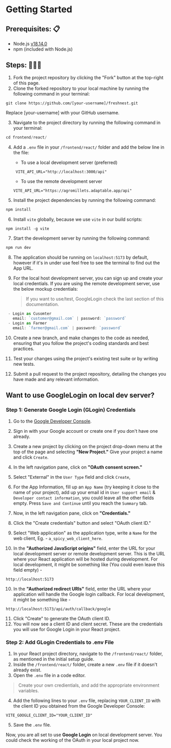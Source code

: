 # Getting Started

<h2>Prerequisites: 📋</h2>

- Node.js <a href="https://nodejs.org/dist/v18.14.0/">v18.14.0</a><br>
- npm (included with Node.js)<br>

<h2>Steps: 🚶‍♂️🚀</h2>

1. Fork the project repository by clicking the "Fork" button at the top-right of this page.<br>
2. Clone the forked repository to your local machine by running the following command in your terminal:<br>

```
git clone https://github.com/[your-username]/freshnest.git
```

Replace [your-username] with your GitHub username.<br>

3. Navigate to the project directory by running the following command in your terminal: <br>

```js
cd frontend/react/
```

4. Add a `.env` file in your `/frontend/react/` folder and add the below line in the file:

   - To use a local development server (preferred)

   ```env
    VITE_API_URL="http://localhost:3000/api"
   ```

   - To use the remote development server

   ```env
   VITE_API_URL="https://agromillets.adaptable.app/api"
   ```

5. Install the project dependencies by running the following command:

```js
npm install
```

6. Install `vite` globally, because we use `vite` in our build scripts:

```js
npm install -g vite
```

7. Start the development server by running the following command:

```js
npm run dev
```

8. The application should be running on `localhost:5173` by default, however if it's in under use feel free to see the terminal to find out the App URL.

9. For the local host development server, you can sign up and create your local credentials. If you are using the remote development server, use the below mockup credentials:
   > If you want to use/test, GoogleLogin check the last section of this documentation.

```js
 - Login as Cusomter
   email: `customer@gmail.com` | password: `password`
 - Login as Farmer
   email: `farmer@gmail.com` | password: `password`
```

10. Create a new branch, and make changes to the code as needed, ensuring that you follow the project's coding standards and best practices.

11. Test your changes using the project's existing test suite or by writing new tests.

12. Submit a pull request to the project repository, detailing the changes you have made and any relevant information.

## Want to use GoogleLogin on local dev server?

### **Step 1: Generate Google Login (GLogin) Credentials**

1. Go to the [Google Developer Console](https://console.developers.google.com/).
2. Sign in with your Google account or create one if you don't have one already.
3. Create a new project by clicking on the project drop-down menu at the top of the page and selecting **"New Project."** Give your project a name and click `Create`.
4. In the left navigation pane, click on **"OAuth consent screen."**
5. Select "External" in the `User Type` field and click `Create`,
6. For the App Information, fill up an `App Name` (try keeping it close to the name of your project), add up your email id in `User support email` & `Developer contact information`, you could leave all the other fields empty. Press `Save and Continue` until you reach the `Summary` tab.
7. Now, in the left navigation pane, click on **"Credentials."**
8. Click the "Create credentials" button and select "OAuth client ID."
9. Select "Web application" as the application type, write a `Name` for the web client, Eg. - `a_spicy_web_client_here`.

10. In the **"Authorized JavaScript origins"** field, enter the URL for your local development server or remote development server. This is the URL where your React application will be hosted during development. For local development, it might be something like (You could even leave this field empty) -

```
http://localhost:5173
```

10. In the **"Authorized redirect URIs"** field, enter the URL where your application will handle the Google login callback. For local development, it might be something like -

```
http://localhost:5173/api/auth/callback/google
```

11. Click "Create" to generate the OAuth client ID.
12. You will now see a client ID and client secret. These are the credentials you will use for Google Login in your React project.

### **Step 2: Add GLogin Credentials to .env File**

1. In your React project directory, navigate to the `/frontend/react/` folder, as mentioned in the initial setup guide.
2. Inside the `/frontend/react/` folder, create a new `.env` file if it doesn't already exist.
3. Open the `.env` file in a code editor.

> Create your own credientials, and add the appropriate environment variables.

4. Add the following lines to your `.env` file, replacing `YOUR_CLIENT_ID` with the client ID you obtained from the Google Developer Console:

```
VITE_GOOGLE_CLIENT_ID="YOUR_CLIENT_ID"
```

5. Save the `.env` file.

Now, you are all set to use **Google Login** on local development server. You could check the working of the OAuth in your local project now.
